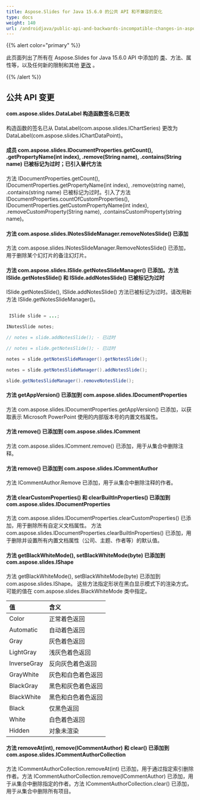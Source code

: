 ```yaml
---
title: Aspose.Slides for Java 15.6.0 的公共 API 和不兼容的变化
type: docs
weight: 140
url: /androidjava/public-api-and-backwards-incompatible-changes-in-aspose-slides-for-java-15-6-0/
---
```


{{% alert color="primary" %}} 

此页面列出了所有在 Aspose.Slides for Java 15.6.0 API 中添加的 [类](/slides/androidjava/public-api-and-backwards-incompatible-changes-in-aspose-slides-for-java-15-6-0/)、方法、属性等，以及任何新的限制和其他 [更改](/slides/androidjava/public-api-and-backwards-incompatible-changes-in-aspose-slides-for-java-15-6-0/) 。

{{% /alert %}} 
## **公共 API 变更**
#### **com.aspose.slides.DataLabel 构造函数签名已更改**
构造函数的签名已从 DataLabel(com.aspose.slides.IChartSeries) 更改为 DataLabel(com.aspose.slides.IChartDataPoint)。
#### **成员 com.aspose.slides.IDocumentProperties.getCount(), .getPropertyName(int index), .remove(String name), .contains(String name) 已被标记为过时；已引入替代方法**
方法 IDocumentProperties.getCount(), IDocumentProperties.getPropertyName(int index), .remove(string name), .contains(string name) 已被标记为过时。引入了方法 IDocumentProperties.countOfCustomProperties(), IDocumentProperties.getCustomPropertyName(int index), .removeCustomProperty(String name), .containsCustomProperty(string name)。
#### **方法 com.aspose.slides.INotesSlideManager.removeNotesSlide() 已添加**
方法 com.aspose.slides.INotesSlideManager.RemoveNotesSlide() 已添加，用于删除某个幻灯片的备注幻灯片。
#### **方法 com.aspose.slides.ISlide.getNotesSlideManager() 已添加。方法 ISlide.getNotesSlide() 和 ISlide.addNotesSlide() 已被标记为过时**
ISlide.getNotesSlide(), ISlide.addNotesSlide() 方法已被标记为过时。请改用新方法 ISlide.getNotesSlideManager()。

``` java

 ISlide slide = ...;

INotesSlide notes;

// notes = slide.addNotesSlide(); - 已过时

// notes = slide.getNotesSlide(); - 已过时

notes = slide.getNotesSlideManager().getNotesSlide();

notes = slide.getNotesSlideManager().addNotesSlide();

slide.getNotesSlideManager().removeNotesSlide();

```
#### **方法 getAppVersion() 已添加到 com.aspose.slides.IDocumentProperties**
方法 com.aspose.slides.IDocumentProperties.getAppVersion() 已添加，以获取表示 Microsoft PowerPoint 使用的内部版本号的内置文档属性。
#### **方法 remove() 已添加到 com.aspose.slides.IComment**
方法 com.aspose.slides.IComment.remove() 已添加，用于从集合中删除注释。
#### **方法 remove() 已添加到 com.aspose.slides.ICommentAuthor**
方法 ICommentAuthor.Remove 已添加，用于从集合中删除注释的作者。
#### **方法 clearCustomProperties() 和 clearBuiltInProperties() 已添加到 com.aspose.slides.IDocumentProperties**
方法 com.aspose.slides.IDocumentProperties.clearCustomProperties() 已添加，用于删除所有自定义文档属性。
方法 com.aspose.slides.IDocumentProperties.clearBuiltInProperties() 已添加，用于删除并设置所有内置文档属性（公司、主题、作者等）的默认值。
#### **方法 getBlackWhiteMode(), setBlackWhiteMode(byte) 已添加到 com.aspose.slides.IShape**
方法 getBlackWhiteMode(), setBlackWhiteMode(byte) 已添加到 com.aspose.slides.IShape。
这些方法指定形状在黑白显示模式下的渲染方式。可能的值在 com.aspose.slides.BlackWhiteMode 类中指定。

|**值** |**含义** |
| :- | :- |
|Color |正常着色返回 |
|Automatic |自动着色返回 |
|Gray |灰色着色返回 |
|LightGray |浅灰色着色返回 |
|InverseGray |反向灰色着色返回 |
|GrayWhite |灰色和白色着色返回 |
|BlackGray |黑色和灰色着色返回 |
|BlackWhite |黑色和白色着色返回 |
|Black |仅黑色返回 |
|White |白色着色返回 |
|Hidden |对象未渲染 |
#### **方法 removeAt(int), remove(ICommentAuthor) 和 clear() 已添加到 com.aspose.slides.ICommentAuthorCollection**
方法 ICommentAuthorCollection.removeAt(int) 已添加，用于通过指定索引删除作者。方法 ICommentAuthorCollection.remove(ICommentAuthor) 已添加，用于从集合中删除指定的作者。方法 ICommentAuthorCollection.clear() 已添加，用于从集合中删除所有项目。